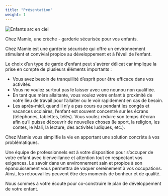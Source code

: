```yaml
---
title: "Présentation"
weight: 1
---
```


![Enfants arc en ciel](../images/bebejouets.jpg)

Chez Mamie, une crèche - garderie sécurisée pour vos enfants.

Chez Mamie est une garderie sécurisée qui offre un environnement stimulant et convivial propice au développement et à l’éveil de l’enfant.

Le choix d’un type de garde d’enfant peut s'avérer délicat car implique la prise en compte de plusieurs éléments importants :

- Vous avez besoin de tranquillité d’esprit pour être efficace dans vos activités. 
- Vous ne voulez surtout pas le laisser avec une nounou non qualifiée. 
- En tant que mère allaitante, vous voulez votre enfant à proximité de votre lieu de travail pour l’allaiter ou le voir rapidement en cas de besoin. 
- Les après-midi, quand il n’y a pas cours ou pendant les congés et vacances scolaires, l’enfant est souvent concentré sur les écrans (téléphones, tablettes, télés). Vous voulez réduire son temps d’écran afin qu’il puisse découvrir de nouvelles choses (le sport, la religion, les contes, le Mali, la lecture, des activités ludiques, etc.).

Chez Mamie vous simplifie la vie en apportant une solution concrète à vos problématiques. 

Une équipe de professionnels est à votre disposition pour s’occuper de votre enfant avec bienveillance et attention tout en respectant vos exigences. Le savoir dans un environnement sain et propice à son épanouissement vous permettra de vaquer sereinement à vos occupations. Ainsi, les retrouvailles peuvent être des moments de bonheur et de qualité.

Nous sommes à votre écoute pour co-construire le plan de développement de votre enfant. 


